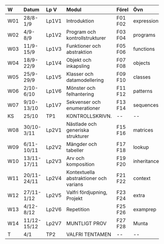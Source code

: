 | W   | Datum       | Lp V  | Modul                                  | Förel   | Övn         | Lab         |
|:----|:------------|:------|:---------------------------------------|:--------|:------------|:------------|
| W01 | 28/8-1/9    | Lp1V1 | Introduktion                           | F01 F02 | expressions | kojo        |
| W02 | 4/9-8/9     | Lp1V2 | Program och kontrollstrukturer         | F03 F04 | programs    | --          |
| W03 | 11/9-15/9   | Lp1V3 | Funktioner och abstraktion             | F05 F06 | functions   | irritext    |
| W04 | 18/9-22/9   | Lp1V4 | Objekt och inkapsling                  | F07 F08 | objects     | blockmole   |
| W05 | 25/9-29/9   | Lp1V5 | Klasser och datamodellering            | F09 F10 | classes     | --          |
| W06 | 2/10-6/10   | Lp1V6 | Mönster och felhantering               | F11 F12 | patterns    | blockbattle |
| W07 | 9/10-13/10  | Lp1V7 | Sekvenser och enumerationer            | F13 F14 | sequences   | shuffle     |
| KS  | 25/10       | TP1   | KONTROLLSKRIVN.                        | --      | --          | --          |
| W08 | 30/10-3/11  | Lp2V1 | Nästlade och generiska strukturer      | F15 F16 | matrices    | life        |
| W09 | 6/11-10/11  | Lp2V2 | Mängder och tabeller                   | F17 F18 | lookup      | words       |
| W10 | 13/11-17/11 | Lp2V3 | Arv och komposition                    | F19 F20 | inheritance | snake0      |
| W11 | 20/11-24/11 | Lp2V4 | Kontextuella abstraktioner och varians | F21 F22 | context     | snake1      |
| W12 | 27/11-1/12  | Lp2V5 | Valfri fördjupning, Projekt            | F23 F24 | extra       | Projekt0    |
| W13 | 4/12-8/12   | Lp2V6 | Repetition                             | F25 F26 | examprep    | Projekt1    |
| W14 | 11/12-15/12 | Lp2V7 | MUNTLIGT PROV                          | F27 F28 | Munta       | Munta       |
| T   | 4/1         | TP2   | VALFRI TENTAMEN                        | --      | --          | --          |